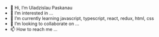 - 👋 Hi, I’m Uladzislau Paskanau
- 👀 I’m interested in ...
- 🌱 I’m currently learning javascript, typescript, react, redux, html, css
- 💞️ I’m looking to collaborate on ...
- 📫 How to reach me ...

<!---
Paskinho/Paskinho is a ✨ special ✨ repository because its `README.md` (this file) appears on your GitHub profile.
You can click the Preview link to take a look at your changes.
--->
